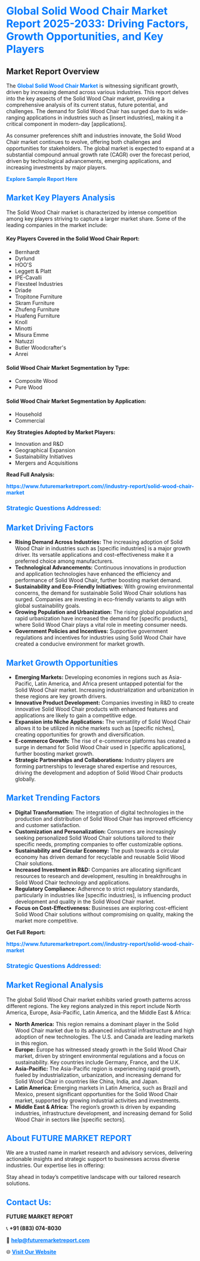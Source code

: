 <h1 style="color: #007BFF;">Global Solid Wood Chair Market Report 2025-2033: Driving Factors, Growth Opportunities, and Key Players</h1>

<section id="overview">
<h2>Market Report Overview</h2>
<p>The <a href="https://www.futuremarketreport.com//industry-report/solid-wood-chair-market" style="color: #007BFF; text-decoration: none;"><strong>Global Solid Wood Chair Market</strong></a> is witnessing significant growth, driven by increasing demand across various industries. This report delves into the key aspects of the Solid Wood Chair market, providing a comprehensive analysis of its current status, future potential, and challenges. The demand for Solid Wood Chair has surged due to its wide-ranging applications in industries such as [insert industries], making it a critical component in modern-day [applications].</p>
<p>As consumer preferences shift and industries innovate, the Solid Wood Chair market continues to evolve, offering both challenges and opportunities for stakeholders. The global market is expected to expand at a substantial compound annual growth rate (CAGR) over the forecast period, driven by technological advancements, emerging applications, and increasing investments by major players.</p>
</section>

<section id="overview">
<p><a href="https://www.futuremarketreport.com//request-sample/reportId=48343" style="color: #007BFF; text-decoration: none;"><strong>Explore Sample Report Here</strong></a></p>
</section>

<section id="key-players">
<h2 style="color: #007BFF;">Market Key Players Analysis</h2>
<p>The Solid Wood Chair market is characterized by intense competition among key players striving to capture a larger market share. Some of the leading companies in the market include:</p>
<h4>Key Players Covered in the Solid Wood Chair Report:</h4>
<ul><li>Bernhardt</li><li>Dyrlund</li><li>HOO&#039;S</li><li>Leggett &amp; Platt</li><li>IPE-Cavalli</li><li>Flexsteel Industries</li><li>Driade</li><li>Tropitone Furniture</li><li>Skram Furniture</li><li>Zhufeng Furniture</li><li>Huafeng Furniture</li><li>Knoll</li><li>Minotti</li><li>Misura Emme</li><li>Natuzzi</li><li>Butler Woodcrafter&#039;s</li><li>Anrei</li></ul>
<h4>Solid Wood Chair Market Segmentation by Type:</h4>
<ul><li>Composite Wood</li><li>Pure Wood</li></ul>

<h4>Solid Wood Chair Market Segmentation by Application:</h4>
<ul><li>Household</li><li>Commercial</li></ul>
<p><strong>Key Strategies Adopted by Market Players:</strong></p>
<ul>
<li>Innovation and R&D</li>
<li>Geographical Expansion</li>
<li>Sustainability Initiatives</li>
<li>Mergers and Acquisitions</li>
</ul>
</section>

<section>
<p><strong>Read Full Analysis: </strong></p><a href="https://www.futuremarketreport.com//industry-report/solid-wood-chair-market" style="color: #007BFF; text-decoration: none;"><strong>https://www.futuremarketreport.com//industry-report/solid-wood-chair-market</strong></a>
<h3 style="color: #007BFF;">Strategic Questions Addressed:</h3>
</section>

<section id="driving-factors">
<h2 style="color: #007BFF;">Market Driving Factors</h2>
<ul>
<li><strong>Rising Demand Across Industries:</strong> The increasing adoption of Solid Wood Chair in industries such as [specific industries] is a major growth driver. Its versatile applications and cost-effectiveness make it a preferred choice among manufacturers.</li>
<li><strong>Technological Advancements:</strong> Continuous innovations in production and application technologies have enhanced the efficiency and performance of Solid Wood Chair, further boosting market demand.</li>
<li><strong>Sustainability and Eco-Friendly Initiatives:</strong> With growing environmental concerns, the demand for sustainable Solid Wood Chair solutions has surged. Companies are investing in eco-friendly variants to align with global sustainability goals.</li>
<li><strong>Growing Population and Urbanization:</strong> The rising global population and rapid urbanization have increased the demand for [specific products], where Solid Wood Chair plays a vital role in meeting consumer needs.</li>
<li><strong>Government Policies and Incentives:</strong> Supportive government regulations and incentives for industries using Solid Wood Chair have created a conducive environment for market growth.</li>
</ul>
</section>

<section id="growth-opportunities">
<h2 style="color: #007BFF;">Market Growth Opportunities</h2>
<ul>
<li><strong>Emerging Markets:</strong> Developing economies in regions such as Asia-Pacific, Latin America, and Africa present untapped potential for the Solid Wood Chair market. Increasing industrialization and urbanization in these regions are key growth drivers.</li>
<li><strong>Innovative Product Development:</strong> Companies investing in R&D to create innovative Solid Wood Chair products with enhanced features and applications are likely to gain a competitive edge.</li>
<li><strong>Expansion into Niche Applications:</strong> The versatility of Solid Wood Chair allows it to be utilized in niche markets such as [specific niches], creating opportunities for growth and diversification.</li>
<li><strong>E-commerce Growth:</strong> The rise of e-commerce platforms has created a surge in demand for Solid Wood Chair used in [specific applications], further boosting market growth.</li>
<li><strong>Strategic Partnerships and Collaborations:</strong> Industry players are forming partnerships to leverage shared expertise and resources, driving the development and adoption of Solid Wood Chair products globally.</li>
</ul>
</section>

<section id="trending-factors">
<h2 style="color: #007BFF;">Market Trending Factors</h2>
<ul>
<li><strong>Digital Transformation:</strong> The integration of digital technologies in the production and distribution of Solid Wood Chair has improved efficiency and customer satisfaction.</li>
<li><strong>Customization and Personalization:</strong> Consumers are increasingly seeking personalized Solid Wood Chair solutions tailored to their specific needs, prompting companies to offer customizable options.</li>
<li><strong>Sustainability and Circular Economy:</strong> The push towards a circular economy has driven demand for recyclable and reusable Solid Wood Chair solutions.</li>
<li><strong>Increased Investment in R&D:</strong> Companies are allocating significant resources to research and development, resulting in breakthroughs in Solid Wood Chair technology and applications.</li>
<li><strong>Regulatory Compliance:</strong> Adherence to strict regulatory standards, particularly in industries like [specific industries], is influencing product development and quality in the Solid Wood Chair market.</li>
<li><strong>Focus on Cost-Effectiveness:</strong> Businesses are exploring cost-efficient Solid Wood Chair solutions without compromising on quality, making the market more competitive.</li>
</ul>
</section>

<section>
<p><strong>Get Full Report: </strong></p><a href="https://www.futuremarketreport.com//industry-report/solid-wood-chair-market" style="color: #007BFF; text-decoration: none;"><strong>https://www.futuremarketreport.com//industry-report/solid-wood-chair-market</strong></a>
<h3 style="color: #007BFF;">Strategic Questions Addressed:</h3>
</section>


<section id="regional-analysis">
<h2 style="color: #007BFF;">Market Regional Analysis</h2>
<p>The global Solid Wood Chair market exhibits varied growth patterns across different regions. The key regions analyzed in this report include North America, Europe, Asia-Pacific, Latin America, and the Middle East & Africa:</p>
<ul>
<li><strong>North America:</strong> This region remains a dominant player in the Solid Wood Chair market due to its advanced industrial infrastructure and high adoption of new technologies. The U.S. and Canada are leading markets in this region.</li>
<li><strong>Europe:</strong> Europe has witnessed steady growth in the Solid Wood Chair market, driven by stringent environmental regulations and a focus on sustainability. Key countries include Germany, France, and the U.K.</li>
<li><strong>Asia-Pacific:</strong> The Asia-Pacific region is experiencing rapid growth, fueled by industrialization, urbanization, and increasing demand for Solid Wood Chair in countries like China, India, and Japan.</li>
<li><strong>Latin America:</strong> Emerging markets in Latin America, such as Brazil and Mexico, present significant opportunities for the Solid Wood Chair market, supported by growing industrial activities and investments.</li>
<li><strong>Middle East & Africa:</strong> The region’s growth is driven by expanding industries, infrastructure development, and increasing demand for Solid Wood Chair in sectors like [specific sectors].</li>
</ul>
</section>

<footer>
<h2 style="color: #007BFF;">About FUTURE MARKET REPORT</h2>
<p>We are a trusted name in market research and advisory services, delivering actionable insights and strategic support to businesses across diverse industries. Our expertise lies in offering:</p>

<p>Stay ahead in today’s competitive landscape with our tailored research solutions.</p>

<h2 style="color: #007BFF;">Contact Us:</h2>
<p><strong>FUTURE MARKET REPORT</strong></p>
<p>📞 <strong>+91 (883) 074-8030</strong></p>
<p>📧 <strong><a href="mailto:help@futuremarketreport.com" style="color: #007BFF;">help@futuremarketreport.com</a></strong></p>
<p>🌐 <strong><a href="https://www.futuremarketreport.com/" style="color: #007BFF;">Visit Our Website</a></strong></p>
</footer>